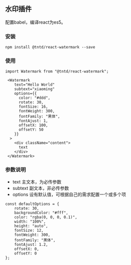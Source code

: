 ## 水印插件

配置babel，编译react为es5。

### 安装
```
npm install @tntd/react-watermark --save
```

### 使用

```
import Watermark from "@tntd/react-watermark";

 <Watermark
    text="Hello World"
    subtext="xiaoming"
    options={{
      color: "#ddd",
      rotate: 30,
      fontSize: 16,
      fontWeight: 300,
      fontFamily: "黑体",
      fontAjust: 1,
      offsetX: 100,
      offsetY: 50
    }}
  >
    <div className="content">
      text
    </div>
 </Watermark>
```
 
### 参数说明

- text 主文本，为必传参数
- subtext 副文本，非必传参数
- options 设有默认值，可根据自己的需求配置一个或多个项
```
const defaultOptions = {
    rotate: 30,
    backgroundColor: "#fff",
    color: "rgba(0, 0, 0, 0.1)",
    width: "100%",
    height: "auto",
    fontSize: 12,
    fontWeight: 300,
    fontFamily: "黑体",
    fontAjust: 1.2,
    offsetX: 0,
    offsetY: 0
};
```
